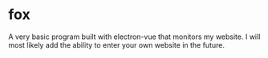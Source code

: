 # fox
A very basic program built with electron-vue that monitors my website. I will most likely add the ability to enter your own website in the future.
